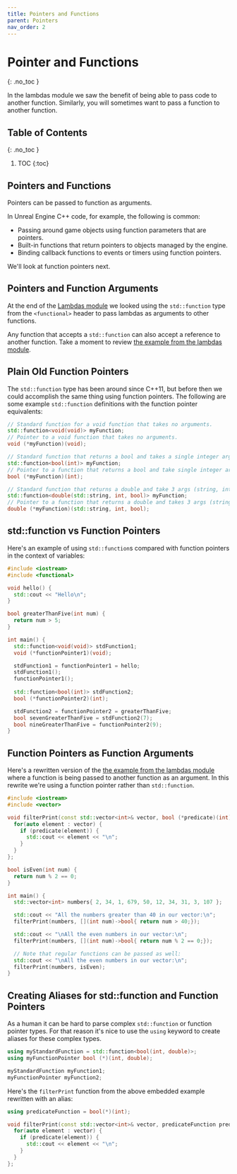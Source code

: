 ```yaml
---
title: Pointers and Functions
parent: Pointers
nav_order: 2
---
```


<!-- prettier-ignore-start -->

# Pointer and Functions
{: .no_toc }

In the lambdas module we saw the benefit of being able to pass code to another function. Similarly, you will sometimes want to pass a function to another function. 

## Table of Contents
{: .no_toc }

1. TOC
{:toc}

<!-- prettier-ignore-end -->

## Pointers and Functions

Pointers can be passed to function as arguments.

In Unreal Engine C++ code, for example, the following is common:

- Passing around game objects using function parameters that are pointers.
- Built-in functions that return pointers to objects managed by the engine.
- Binding callback functions to events or timers using function pointers.

We'll look at function pointers next.

## Pointers and Function Arguments

At the end of the [Lambdas module](/Programming-1-Notes/docs/10-lambdas/00-lambdas.html#lambdas-as-function-arguments) we looked using the `std::function` type from the `<functional>` header to pass lambdas as arguments to other functions.

Any function that accepts a `std::function` can also accept a reference to another function. Take a moment to review [the example from the lambdas module](/Programming-1-Notes/docs/10-lambdas/00-lambdas.html#lambdas-as-function-arguments).

## Plain Old Function Pointers

The `std::function` type has been around since C++11, but before then we could accomplish the same thing using function pointers. The following are some example `std::function` definitions with the function pointer equivalents:

```cpp
// Standard function for a void function that takes no arguments.
std::function<void(void)> myFunction;
// Pointer to a void function that takes no arguments.
void (*myFunction)(void);

// Standard function that returns a bool and takes a single integer argument:
std::function<bool(int)> myFunction;
// Pointer to a function that returns a bool and take single integer argument:
bool (*myFunction)(int);

// Standard function that returns a double and take 3 args (string, int bool).
std::function<double(std::string, int, bool)> myFunction;
// Pointer to a function that returns a double and takes 3 args (string, int bool).
double (*myFunction)(std::string, int, bool);
```

## std::function vs Function Pointers

Here's an example of using `std::function`s compared with function pointers in the context of variables:

```cpp
#include <iostream>
#include <functional>

void hello() {
  std::cout << "Hello\n";
}

bool greaterThanFive(int num) {
  return num > 5;
}

int main() {
  std::function<void(void)> stdFunction1;
  void (*functionPointer1)(void);

  stdFunction1 = functionPointer1 = hello;
  stdFunction1();
  functionPointer1();
  
  std::function<bool(int)> stdFunction2;
  bool (*functionPointer2)(int);

  stdFunction2 = functionPointer2 = greaterThanFive;
  bool sevenGreaterThanFive = stdFunction2(7);
  bool nineGreaterThanFive = functionPointer2(9);
}
```

## Function Pointers as Function Arguments

Here's a rewritten version of the [the example from the lambdas module](/Programming-1-Notes/docs/10-lambdas/00-lambdas.html#lambdas-as-function-arguments) where a function is being passed to another function as an argument. In this rewrite we're using a function pointer rather than `std::function`.

```cpp
#include <iostream>
#include <vector>

void filterPrint(const std::vector<int>& vector, bool (*predicate)(int)) {
  for(auto element : vector) {
    if (predicate(element)) {
      std::cout << element << "\n";
    }
  }  
};

bool isEven(int num) {
  return num % 2 == 0;
}

int main() {
  std::vector<int> numbers{ 2, 34, 1, 679, 50, 12, 34, 31, 3, 107 };

  std::cout << "All the numbers greater than 40 in our vector:\n";
  filterPrint(numbers, [](int num)->bool{ return num > 40;});

  std::cout << "\nAll the even numbers in our vector:\n";
  filterPrint(numbers, [](int num)->bool{ return num % 2 == 0;});

  // Note that regular functions can be passed as well:
  std::cout << "\nAll the even numbers in our vector:\n";
  filterPrint(numbers, isEven);
}
```

## Creating Aliases for std::function and Function Pointers

As a human it can be hard to parse complex `std::function` or function pointer types. For that reason it's nice to use the `using` keyword to create aliases for these complex types.

```cpp
using myStandardFunction = std::function<bool(int, double)>;
using myFunctionPointer bool (*)(int, double);

myStandardFunction myFunction1;
myFunctionPointer myFunction2;
```

Here's the `filterPrint` function from the above embedded example rewritten with an alias:

```cpp
using predicateFunction = bool(*)(int);

void filterPrint(const std::vector<int>& vector, predicateFunction predicate) {
  for(auto element : vector) {
    if (predicate(element)) {
      std::cout << element << "\n";
    }
  }
};
```
